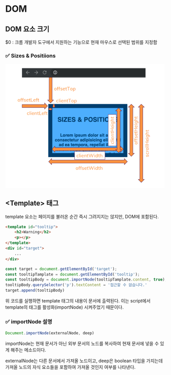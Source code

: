 # DOM

## DOM 요소 크기

$0 : 크롬 개발자 도구에서 지원하는 기능으로 현재 마우스로 선택된 범위를 지정함

### ✅ Sizes & Positiions

<img src="../assets/WEB/dom_size.png" width="500">

<br>

## &lt;Template&gt; 태그

template 요소는 페이지를 불러온 순간 즉시 그려지지는 않지만, DOM에 포함된다.

```html
<template id="tooltip">
    <h2>Warning</h2>
    <p></p>
</template>
<div id="target">
	...
</div>
```

```jsx
const target = document.getElementById('target');
const tooltipTamplate = document.getElementById('tooltip');
const tooltipBody = document.importNode(tooltipTamplate.content, true);
tooltipBody.querySelector('p').textContent = '접근할 수 없습니다.'
target.append(tooltipBody)
```

위 코드를 실행하면 template 태그의 내용이 문서에 출력된다. 이는 script에서 template의 태그를 활성화(importNode) 시켜주었기 때문이다.

### ✅ importNode 설명

```jsx
Document.importNode(externalNode, deep)
```

importNode는 현재 문서가 아닌 외부 문서의 노드를 복사하여 현재 문서에 넣을 수 있게 해주는 메소드이다.

externalNode는 다른 문서에서 가져올 노드이고, deep은 boolean 타입을 가지는데 가져올 노드의 자식 요소들을 포함하여 가져올 것인지 여부를 나타낸다.